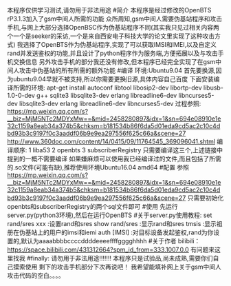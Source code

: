 本程序仅供学习测试,请勿用于非法用途
#简介
本程序是经过修改的OpenBTS rP3.1.3加入了gsm中间人所需的功能
众所周知,gsm中间人需要伪基站程序和攻击手机,与网上大部分选择OpenBSC作为伪基站程序不同(其实我只见过相关内容两个一个是seeker的采访,一个是来自西安电子科技大学的论文里实现了这种攻击方式)
我选择了OpenBTS作为伪基站程序,实现了可以获取IMSI和IMEI,以及自定义rand并发送鉴权的功能,并且设计了python程序作为服务端,方便拓展以及与攻击手机交换信息
另外攻击手机的部分我还没有修改,但本程序已经完全实现了在gsm中间人攻击中伪基站的所有所需的额外功能
#编译
环境:Ubuntu9.04
首先要换源,因为ubuntu9.04早就不被支持,所以你需要更换旧源,具体内容自己百度
下面安装编译所需的环境:
apt-get install autoconf libtool libosip2-dev libortp-dev libusb-1.0-0-dev g++ sqlite3 libsqlite3-dev erlang libreadline6-dev libncurses5-dev libsqlite3-dev erlang libreadline6-dev libncurses5-dev 
过程参照:
https://mp.weixin.qq.com/s?__biz=MjM5NTc2MDYxMw==&mid=2458280897&idx=1&sn=694e08910e1e32c1159a8eab34a374b5&chksm=b181534b86f6da5d01eda9cd5ac2c10c4dbd93b3c9197f0c3aaddf06b9e9ea297556f625c66a&scene=27
http://www.360doc.com/content/14/0415/09/11764545_369096041.shtml
编译顺序:
1 liba53
2 openbts
3 subscriberRegistry
只需要编译这三个,上述链接中提到的一概不需要编译
如果嫌麻烦可以使用我已经编译过的文件,而且包括了所需的.so文件(可能有缺),推荐使用环境Ubuntu16.04 amd64
#配置
参照
https://mp.weixin.qq.com/s?__biz=MjM5NTc2MDYxMw==&mid=2458280897&idx=1&sn=694e08910e1e32c1159a8eab34a374b5&chksm=b181534b86f6da5d01eda9cd5ac2c10c4dbd93b3c9197f0c3aaddf06b9e9ea297556f625c66a&scene=27
只需要初始化openbts和subscriberRegistry的两个sql文件即可
#使用
先运行server.py(python3环境),然后在运行OpenBTS
#关于server.py使用教程:
set rand/sres xxx :设置rand和sres
show rand/sres    :显示rand和sres
tmsis             :显示祖册在伪基站上的用户的imsi和iemi
auth [IMSI]       :对目标设备发起鉴权,rand为你设置的,默认为aaaabbbbccccddddeeeeffffgggghhhh
#关于作者
bilibili：https://space.bilibili.com/431312664?spm_id_from=333.1007.0.0
有问题来这里找我
#finally:
请勿用于非法用途!!!!!!!
本程序只是试验品,尚未成熟,需要你们自己摸索使用
剩下的攻击手机部分下次再说吧！
我希望能填补网上关于gsm中间人攻击代码的空白。。。。
